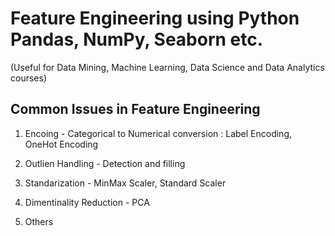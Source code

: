 # Feature Engineering using Python Pandas, NumPy, Seaborn etc.
(Useful for Data Mining, Machine Learning, Data Science and Data Analytics courses)

Common Issues in Feature Engineering
------------------------------------

1. Encoing - Categorical to Numerical conversion : Label Encoding, OneHot Encoding

2. Outlien Handling - Detection and filling

3. Standarization - MinMax Scaler, Standard Scaler

4. Dimentinality Reduction - PCA

5. Others
